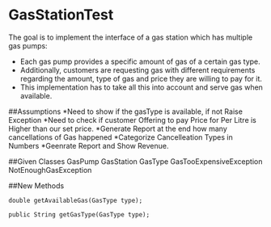 # GasStationTest

The goal is to implement the interface of a gas station which has multiple gas pumps:

* Each gas pump provides a specific amount of gas of a certain gas type.
* Additionally, customers are requesting gas with different requirements regarding the amount, type of gas and price they are willing to pay for it. 
* This implementation has to take all this into account and serve gas when available. 


##Assumptions
*Need to show if the gasType is available, if not Raise Exception
*Need to check if customer Offering to pay Price for Per Litre is Higher than our set price.
*Generate Report at the end how many cancellations of Gas happened
*Categorize Cancelleation Types in Numbers
*Geenrate Report and Show Revenue.

##Given Classes
GasPump
GasStation
GasType
GasTooExpensiveException
NotEnoughGasException

##New Methods
```
double getAvailableGas(GasType type);

public String getGasType(GasType type);
```